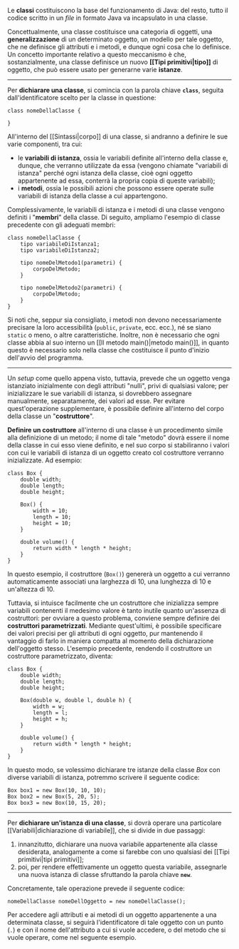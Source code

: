 Le **classi** costituiscono la base del funzionamento di Java: del resto, tutto il codice scritto in un *file* in formato Java va incapsulato in una classe.

Concettualmente, una classe costituisce una categoria di oggetti, una **generalizzazione** di un determinato oggetto, un modello per tale oggetto, che ne definisce gli attributi e i metodi, e dunque ogni cosa che lo definisce. Un concetto importante relativo a questo meccanismo è che, sostanzialmente, una classe definisce un nuovo **[[Tipi primitivi|tipo]]** di oggetto, che può essere usato per generarne varie **istanze**.
___
Per **dichiarare una classe**, si comincia con la parola chiave **`class`**, seguita dall'identificatore scelto per la classe in questione:

```
class nomeDellaClasse {

}
```

All'interno del [[Sintassi|corpo]] di una classe, si andranno a definire le sue varie componenti, tra cui:
- le **variabili di istanza**, ossia le variabili definite all'interno della classe e, dunque, che verranno utilizzate da essa (vengono chiamate "variabili di istanza" perché ogni istanza della classe, cioè ogni oggetto appartenente ad essa, conterrà la propria copia di queste variabili);
- i **metodi**, ossia le possibili azioni che possono essere operate sulle variabili di istanza della classe a cui appartengono.

Complessivamente, le variabili di istanza e i metodi di una classe vengono definiti i "**membri**" della classe. Di seguito, ampliamo l'esempio di classe precedente con gli adeguati membri:

```
class nomeDellaClasse {
	tipo variabileDiIstanza1;
	tipo variabileDiIstanza2;

	tipo nomeDelMetodo1(parametri) {
		corpoDelMetodo;
	} 

	tipo nomeDelMetodo2(parametri) {
		corpoDelMetodo;
	}
}
```

Si noti che, seppur sia consigliato, i metodi non devono necessariamente precisare la loro accessibilità (`public`, `private`, ecc. ecc.), né se siano `static` o meno, o altre caratteristiche. Inoltre, non è necessario che ogni classe abbia al suo interno un [[Il metodo main()|metodo main()]], in quanto questo è necessario solo nella classe che costituisce il punto d'inizio dell'avvio del programma.
___
Un *setup* come quello appena visto, tuttavia, prevede che un oggetto venga istanziato inizialmente con degli attributi "nulli", privi di qualsiasi valore; per inizializzare le sue variabili di istanza, si dovrebbero assegnare manualmente, separatamente, dei valori ad esse. Per evitare quest'operazione supplementare, è possibile definire all'interno del corpo della classe un "**costruttore**".

**Definire un costruttore** all'interno di una classe è un procedimento simile alla definizione di un metodo; il nome di tale "metodo" dovrà essere il nome della classe in cui esso viene definito, e nel suo corpo si stabiliranno i valori con cui le variabili di istanza di un oggetto creato col costruttore verranno inizializzate. Ad esempio:

```
class Box {
	double width;
	double length;
	double height;

	Box() {
		width = 10;
		length = 10;
		height = 10;
	}

	double volume() {
		return width * length * height;
	} 
}
```

In questo esempio, il costruttore (`Box()`) genererà un oggetto a cui verranno automaticamente associati una larghezza di 10, una lunghezza di 10 e un'altezza di 10. 

Tuttavia, si intuisce facilmente che un costruttore che inizializza sempre variabili contenenti il medesimo valore è tanto inutile quanto un'assenza di costruttori: per ovviare a questo problema, conviene sempre definire dei **costruttori parametrizzati**. Mediante quest'ultimi, è possibile specificare dei valori precisi per gli attributi di ogni oggetto, pur mantenendo il vantaggio di farlo in maniera compatta al momento della dichiarazione dell'oggetto stesso. L'esempio precedente, rendendo il costruttore un costruttore parametrizzato, diventa:

```
class Box {
	double width;
	double length;
	double height;

	Box(double w, double l, double h) {
		width = w;
		length = l;
		height = h;
	}

	double volume() {
		return width * length * height;
	}
}
```

In questo modo, se volessimo dichiarare tre istanze della classe *Box* con diverse variabili di istanza, potremmo scrivere il seguente codice:

```
Box box1 = new Box(10, 10, 10);
Box box2 = new Box(5, 20, 5);
Box box3 = new Box(10, 15, 20);
```
___
Per **dichiarare un'istanza di una classe**, si dovrà operare una particolare [[Variabili|dichiarazione di variabile]], che si divide in due passaggi:
1. innanzitutto, dichiarare una nuova variabile appartenente alla classe desiderata, analogamente a come si farebbe con uno qualsiasi dei [[Tipi primitivi|tipi primitivi]];
2. poi, per rendere effettivamente un oggetto questa variabile, assegnarle una nuova istanza di classe sfruttando la parola chiave **`new`**.

Concretamente, tale operazione prevede il seguente codice:

```
nomeDellaClasse nomeDellOggetto = new nomeDellaClasse();
```

Per accedere agli attributi e ai metodi di un oggetto appartenente a una determinata classe, si seguirà l'identificatore di tale oggetto con un punto (`.`) e con il nome dell'attributo a cui si vuole accedere, o del metodo che si vuole operare, come nel seguente esempio.